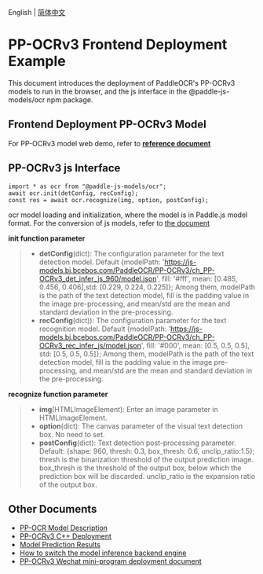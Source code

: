 English | [简体中文](README_CN.md)
# PP-OCRv3 Frontend Deployment Example

This document introduces the deployment of PaddleOCR's PP-OCRv3 models to run in the browser, and the js interface in the @paddle-js-models/ocr npm package.


## Frontend Deployment PP-OCRv3 Model

For PP-OCRv3 model web demo, refer to [**reference document**](../../../../application/js/web_demo/)


## PP-OCRv3 js Interface

```
import * as ocr from "@paddle-js-models/ocr";
await ocr.init(detConfig, recConfig);
const res = await ocr.recognize(img, option, postConfig);
```
ocr model loading and initialization, where the model is in Paddle.js model format. For the conversion of js models, refer to [the document](../../../../application/js/web_demo/README.md)

**init function parameter**

> * **detConfig**(dict): The configuration parameter for the text detection model. Default {modelPath: 'https://js-models.bj.bcebos.com/PaddleOCR/PP-OCRv3/ch_PP-OCRv3_det_infer_js_960/model.json', fill: '#fff', mean: [0.485, 0.456, 0.406],std: [0.229, 0.224, 0.225]}; Among them, modelPath is the path of the text detection model, fill is the padding value in the image pre-processing, and mean/std are the mean and standard deviation in the pre-processing.
> * **recConfig**(dict)): The configuration parameter for the text recognition model. Default {modelPath: 'https://js-models.bj.bcebos.com/PaddleOCR/PP-OCRv3/ch_PP-OCRv3_rec_infer_js/model.json', fill: '#000', mean: [0.5, 0.5, 0.5], std: [0.5, 0.5, 0.5]}; Among them, modelPath is the path of the text detection model, fill is the padding value in the image pre-processing, and mean/std are the mean and standard deviation in the pre-processing.


**recognize function parameter**

> * **img**(HTMLImageElement): Enter an image parameter in HTMLImageElement. 
> * **option**(dict): The canvas parameter of the visual text detection box. No need to set.
> * **postConfig**(dict): Text detection post-processing parameter. Default: {shape: 960, thresh: 0.3, box_thresh: 0.6, unclip_ratio:1.5}; thresh is the binarization threshold of the output prediction image. box_thresh is the threshold of the output box, below which the prediction box will be discarded. unclip_ratio is the expansion ratio of the output box.

## Other Documents

- [PP-OCR Model Description](../../)
- [PP-OCRv3 C++ Deployment](../cpp)
- [Model Prediction Results](../../../../../docs/api/vision_results/)
- [How to switch the model inference backend engine](../../../../../docs/cn/faq/how_to_change_backend.md)
- [PP-OCRv3 Wechat mini-program deployment document](../mini_program/)
